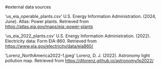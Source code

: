 #external data sources

'us_eia_operable_plants.csv'
    U.S. Energy Information Administration. (2024, June). Atlas: Power plants. Retrieved from https://atlas.eia.gov/maps/eia::power-plants

'us_eia_2022_plants.csv'
    U.S. Energy Information Administration. (2022). Electricity data: Form EIA-860. Retrieved from https://www.eia.gov/electricity/data/eia860/

'Lorenz_NorthAmerica2022-1.jpeg'
    Lorenz, D. J. (2022). Astronomy light pollution map. Retrieved from https://djlorenz.github.io/astronomy/lp2022/

